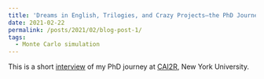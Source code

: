 ```yaml
---
title: 'Dreams in English, Trilogies, and Crazy Projects—the PhD Journey of Hong Hsi Lee'
date: 2021-02-22
permalink: /posts/2021/02/blog-post-1/
tags:
  - Monte Carlo simulation
---
```


This is a short [interview](https://www.cai2r.net/news/phd-journey-hong-hsi-lee) of my PhD journey at [CAI2R](https://www.cai2r.net), New York University.
